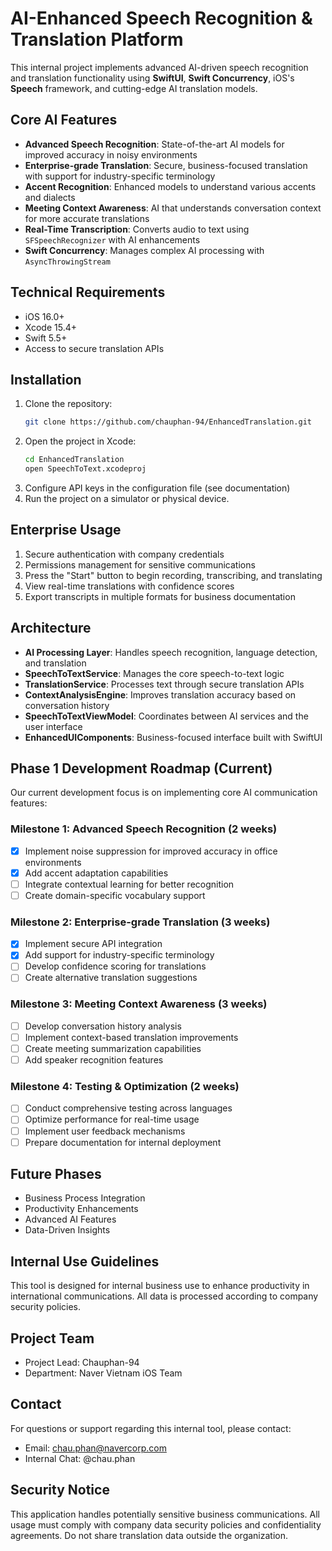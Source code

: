 # AI-Enhanced Speech Recognition & Translation Platform

This internal project implements advanced AI-driven speech recognition and translation functionality using **SwiftUI**, **Swift Concurrency**, iOS's **Speech** framework, and cutting-edge AI translation models.

## Core AI Features

- **Advanced Speech Recognition**: State-of-the-art AI models for improved accuracy in noisy environments
- **Enterprise-grade Translation**: Secure, business-focused translation with support for industry-specific terminology
- **Accent Recognition**: Enhanced models to understand various accents and dialects
- **Meeting Context Awareness**: AI that understands conversation context for more accurate translations
- **Real-Time Transcription**: Converts audio to text using `SFSpeechRecognizer` with AI enhancements
- **Swift Concurrency**: Manages complex AI processing with `AsyncThrowingStream`

## Technical Requirements

- iOS 16.0+
- Xcode 15.4+
- Swift 5.5+
- Access to secure translation APIs

## Installation

1. Clone the repository:
   ```bash
   git clone https://github.com/chauphan-94/EnhancedTranslation.git
   ```
2. Open the project in Xcode:
   ```bash
   cd EnhancedTranslation
   open SpeechToText.xcodeproj
   ```
3. Configure API keys in the configuration file (see documentation)
4. Run the project on a simulator or physical device.

## Enterprise Usage

1. Secure authentication with company credentials
2. Permissions management for sensitive communications
3. Press the "Start" button to begin recording, transcribing, and translating
4. View real-time translations with confidence scores
5. Export transcripts in multiple formats for business documentation

## Architecture

- **AI Processing Layer**: Handles speech recognition, language detection, and translation
- **SpeechToTextService**: Manages the core speech-to-text logic
- **TranslationService**: Processes text through secure translation APIs
- **ContextAnalysisEngine**: Improves translation accuracy based on conversation history
- **SpeechToTextViewModel**: Coordinates between AI services and the user interface
- **EnhancedUIComponents**: Business-focused interface built with SwiftUI

## Phase 1 Development Roadmap (Current)

Our current development focus is on implementing core AI communication features:

### Milestone 1: Advanced Speech Recognition (2 weeks)
- [x] Implement noise suppression for improved accuracy in office environments
- [x] Add accent adaptation capabilities
- [ ] Integrate contextual learning for better recognition
- [ ] Create domain-specific vocabulary support

### Milestone 2: Enterprise-grade Translation (3 weeks)
- [x] Implement secure API integration
- [x] Add support for industry-specific terminology
- [ ] Develop confidence scoring for translations
- [ ] Create alternative translation suggestions

### Milestone 3: Meeting Context Awareness (3 weeks)
- [ ] Develop conversation history analysis
- [ ] Implement context-based translation improvements
- [ ] Create meeting summarization capabilities
- [ ] Add speaker recognition features

### Milestone 4: Testing & Optimization (2 weeks)
- [ ] Conduct comprehensive testing across languages
- [ ] Optimize performance for real-time usage
- [ ] Implement user feedback mechanisms
- [ ] Prepare documentation for internal deployment

## Future Phases
- Business Process Integration
- Productivity Enhancements
- Advanced AI Features
- Data-Driven Insights

## Internal Use Guidelines

This tool is designed for internal business use to enhance productivity in international communications. All data is processed according to company security policies.

## Project Team

- Project Lead: Chauphan-94
- Department: Naver Vietnam iOS Team

## Contact

For questions or support regarding this internal tool, please contact:

- Email: chau.phan@navercorp.com
- Internal Chat: @chau.phan

## Security Notice

This application handles potentially sensitive business communications. All usage must comply with company data security policies and confidentiality agreements. Do not share translation data outside the organization.
